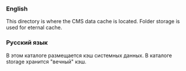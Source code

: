 ﻿### English
This directory is where the CMS data cache is located. Folder storage is used for eternal cache.

### Русский язык
В этом каталоге размещается кэш системных данных. В каталоге storage хранится "вечный" кэш.